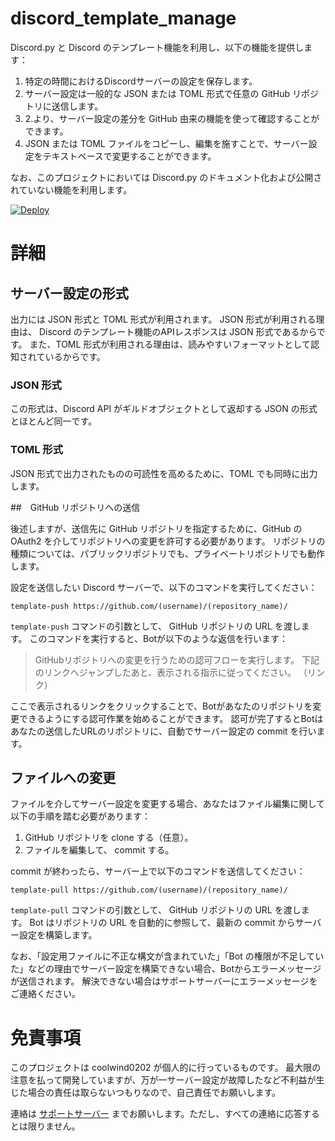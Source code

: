 # discord_template_manage

Discord.py と Discord のテンプレート機能を利用し、以下の機能を提供します：
 1. 特定の時間におけるDiscordサーバーの設定を保存します。
 2. サーバー設定は一般的な JSON または TOML 形式で任意の GitHub リポジトリに送信します。
 3. 2.より、サーバー設定の差分を GitHub 由来の機能を使って確認することができます。
 4. JSON または TOML ファイルをコピーし、編集を施すことで、サーバー設定をテキストベースで変更することができます。

なお、このプロジェクトにおいては Discord.py のドキュメント化および公開されていない機能を利用します。

[![Deploy](https://www.herokucdn.com/deploy/button.svg)](https://heroku.com/deploy)

# 詳細
## サーバー設定の形式

出力には JSON 形式と TOML 形式が利用されます。
JSON 形式が利用される理由は、 Discord のテンプレート機能のAPIレスポンスは JSON 形式であるからです。
また、TOML 形式が利用される理由は、読みやすいフォーマットとして認知されているからです。

### JSON 形式

この形式は、Discord API がギルドオブジェクトとして返却する JSON の形式とほとんど同一です。

### TOML 形式

JSON 形式で出力されたものの可読性を高めるために、TOML でも同時に出力します。

##　GitHub リポジトリへの送信

後述しますが、送信先に GitHub リポジトリを指定するために、GitHub の OAuth2 を介してリポジトリへの変更を許可する必要があります。
リポジトリの種類については、パブリックリポジトリでも、プライベートリポジトリでも動作します。

設定を送信したい Discord サーバーで、以下のコマンドを実行してください：

```
template-push https://github.com/(username)/(repository_name)/
```

`template-push` コマンドの引数として、 GitHub リポジトリの URL を渡します。
このコマンドを実行すると、Botが以下のような返信を行います：


> GitHubリポジトリへの変更を行うための認可フローを実行します。
下記のリンクへジャンプしたあと、表示される指示に従ってください。
（リンク）

ここで表示されるリンクをクリックすることで、Botがあなたのリポジトリを変更できるようにする認可作業を始めることができます。
認可が完了するとBotはあなたの送信したURLのリポジトリに、自動でサーバー設定の commit を行います。

## ファイルへの変更

ファイルを介してサーバー設定を変更する場合、あなたはファイル編集に関して以下の手順を踏む必要があります：

 1. GitHub リポジトリを clone する（任意）。
 2. ファイルを編集して、 commit する。

commit が終わったら、サーバー上で以下のコマンドを送信してください：

```
template-pull https://github.com/(username)/(repository_name)/
```

`template-pull` コマンドの引数として、 GitHub リポジトリの URL を渡します。
Bot はリポジトリの URL を自動的に参照して、最新の commit からサーバー設定を構築します。

なお、「設定用ファイルに不正な構文が含まれていた」「Bot の権限が不足していた」などの理由でサーバー設定を構築できない場合、Botからエラーメッセージが送信されます。
解決できない場合はサポートサーバーにエラーメッセージをご連絡ください。

# 免責事項

このプロジェクトは coolwind0202 が個人的に行っているものです。
最大限の注意を払って開発していますが、万が一サーバー設定が故障したなど不利益が生じた場合の責任は取らないつもりなので、自己責任でお願いします。

連絡は [サポートサーバー](https://discord.com) までお願いします。ただし、すべての連絡に応答するとは限りません。